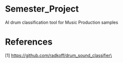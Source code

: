 # Semester_Project
AI drum classification tool for Music Production samples


# References
[1] https://github.com/radkoff/drum_sound_classifier\